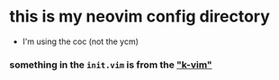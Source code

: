 # this is my neovim config directory

- I'm using the coc (not the ycm)

### something in the `init.vim` is from the ["k-vim"](https://github.com/wklken/k-vim)
